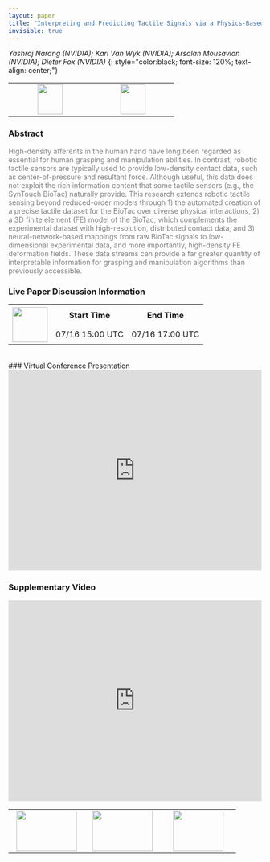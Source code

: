 ```yaml
---
layout: paper
title: "Interpreting and Predicting Tactile Signals via a Physics-Based and Data-Driven Framework"
invisible: true
---
```

*Yashraj Narang (NVIDIA); Karl Van Wyk (NVIDIA); Arsalan Mousavian (NVIDIA); Dieter Fox (NVIDIA)*
{: style="color:black; font-size: 120%; text-align: center;"}

<table width="30%"> <tr>
<td style="width: 20%; text-align: center;"><a href="http://www.roboticsproceedings.org/rss16/p084.pdf"><img src="{{ site.baseurl }}/images/paper_link.png"
width = "50"  height = "60"/> </a> </td>

<td style="width: 20%; text-align: center;"><a href="https://sites.google.com/nvidia.com/tactiledata"><img src="{{ site.baseurl }}/images/website_link.png"
width = "50"  height = "60"/> </a> </td>

</tr></table>

### Abstract
<html><p style="color:gray; font-size: 100%; text-align: justified;">
High-density afferents in the human hand have long been regarded as essential for human grasping and manipulation abilities. In contrast, robotic tactile sensors are typically used to provide low-density contact data, such as center-of-pressure and resultant force. Although useful, this data does not exploit the rich information content that some tactile sensors (e.g., the SynTouch BioTac) naturally provide. This research extends robotic tactile sensing beyond reduced-order models through 1) the automated creation of a precise tactile dataset for the BioTac over diverse physical interactions, 2) a 3D finite element (FE) model of the BioTac, which complements the experimental dataset with high-resolution, distributed contact data, and 3) neural-network-based mappings from raw BioTac signals to low-dimensional experimental data, and more importantly, high-density FE deformation fields. These data streams can provide a far greater quantity of interpretable information for grasping and manipulation algorithms than previously accessible.
</p></html>

### Live Paper Discussion Information
<html>
<table width="50%">
<tr> <th rowspan="2"><a href="https://pheedloop.com/rss2020/virtual/"><img src="{{ site.baseurl }}/images/pheedloop_link.png" width = "70"  height = "70"/> </a> </th> <th> Start Time </th> <th> End Time </th> </tr>
<tr> <td> 07/16 15:00 UTC </td><td> 07/16 17:00 UTC </td></tr>
</table> <br> </html>
### Virtual Conference Presentation
<iframe width="100%" height="400" src="https://www.youtube.com/embed/xwvV3BPkxhU" frameborder="0" allow="accelerometer; autoplay; encrypted-media; gyroscope; picture-in-picture" allowfullscreen></iframe>

### Supplementary Video
<iframe width="100%" height="400" src="https://www.youtube.com/embed/wLA-WKaeyN4 " frameborder="0" allow="accelerometer; autoplay; encrypted-media; gyroscope; picture-in-picture" allowfullscreen></iframe>

<table width="100%"><tr><td style="width: 30%; text-align: center;"><a href="{{ site.baseurl }}/program/papers/83"> <img src="{{ site.baseurl }}/images/previous_icon.png" width = "120"  height = "80"/> </a> </td>

<td style="width: 30%; text-align: center;"><a href="{{ site.baseurl }}/program/papers"> <img src="{{ site.baseurl }}/images/overview_icon.png" width = "120"  height = "80"/> </a> </td> 

<td style="width: 30%; text-align: center;"><a href="{{ site.baseurl }}/program/papers/85"> <img src="{{ site.baseurl }}/images/next_icon.png" width = "100"  height = "80"/> </a> </td> 

</tr></table>

